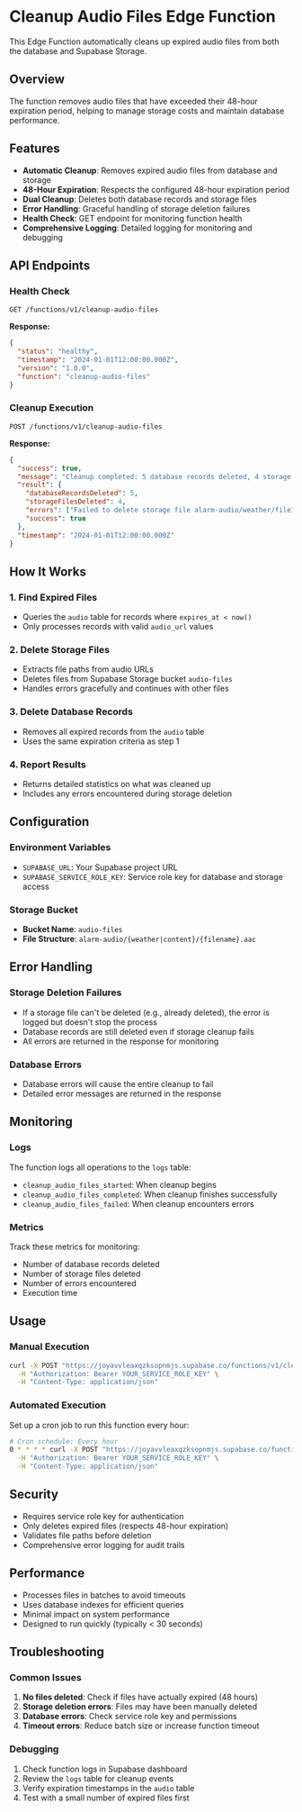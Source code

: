 # Cleanup Audio Files Edge Function

This Edge Function automatically cleans up expired audio files from both the database and Supabase Storage.

## Overview

The function removes audio files that have exceeded their 48-hour expiration period, helping to manage storage costs and maintain database performance.

## Features

- **Automatic Cleanup**: Removes expired audio files from database and storage
- **48-Hour Expiration**: Respects the configured 48-hour expiration period
- **Dual Cleanup**: Deletes both database records and storage files
- **Error Handling**: Graceful handling of storage deletion failures
- **Health Check**: GET endpoint for monitoring function health
- **Comprehensive Logging**: Detailed logging for monitoring and debugging

## API Endpoints

### Health Check
```
GET /functions/v1/cleanup-audio-files
```

**Response:**
```json
{
  "status": "healthy",
  "timestamp": "2024-01-01T12:00:00.000Z",
  "version": "1.0.0",
  "function": "cleanup-audio-files"
}
```

### Cleanup Execution
```
POST /functions/v1/cleanup-audio-files
```

**Response:**
```json
{
  "success": true,
  "message": "Cleanup completed: 5 database records deleted, 4 storage files deleted",
  "result": {
    "databaseRecordsDeleted": 5,
    "storageFilesDeleted": 4,
    "errors": ["Failed to delete storage file alarm-audio/weather/file1.aac: File not found"],
    "success": true
  },
  "timestamp": "2024-01-01T12:00:00.000Z"
}
```

## How It Works

### 1. Find Expired Files
- Queries the `audio` table for records where `expires_at < now()`
- Only processes records with valid `audio_url` values

### 2. Delete Storage Files
- Extracts file paths from audio URLs
- Deletes files from Supabase Storage bucket `audio-files`
- Handles errors gracefully and continues with other files

### 3. Delete Database Records
- Removes all expired records from the `audio` table
- Uses the same expiration criteria as step 1

### 4. Report Results
- Returns detailed statistics on what was cleaned up
- Includes any errors encountered during storage deletion

## Configuration

### Environment Variables
- `SUPABASE_URL`: Your Supabase project URL
- `SUPABASE_SERVICE_ROLE_KEY`: Service role key for database and storage access

### Storage Bucket
- **Bucket Name**: `audio-files`
- **File Structure**: `alarm-audio/{weather|content}/{filename}.aac`

## Error Handling

### Storage Deletion Failures
- If a storage file can't be deleted (e.g., already deleted), the error is logged but doesn't stop the process
- Database records are still deleted even if storage cleanup fails
- All errors are returned in the response for monitoring

### Database Errors
- Database errors will cause the entire cleanup to fail
- Detailed error messages are returned in the response

## Monitoring

### Logs
The function logs all operations to the `logs` table:
- `cleanup_audio_files_started`: When cleanup begins
- `cleanup_audio_files_completed`: When cleanup finishes successfully
- `cleanup_audio_files_failed`: When cleanup encounters errors

### Metrics
Track these metrics for monitoring:
- Number of database records deleted
- Number of storage files deleted
- Number of errors encountered
- Execution time

## Usage

### Manual Execution
```bash
curl -X POST "https://joyavvleaxqzksopnmjs.supabase.co/functions/v1/cleanup-audio-files" \
  -H "Authorization: Bearer YOUR_SERVICE_ROLE_KEY" \
  -H "Content-Type: application/json"
```

### Automated Execution
Set up a cron job to run this function every hour:
```bash
# Cron schedule: Every hour
0 * * * * curl -X POST "https://joyavvleaxqzksopnmjs.supabase.co/functions/v1/cleanup-audio-files" \
  -H "Authorization: Bearer YOUR_SERVICE_ROLE_KEY" \
  -H "Content-Type: application/json"
```

## Security

- Requires service role key for authentication
- Only deletes expired files (respects 48-hour expiration)
- Validates file paths before deletion
- Comprehensive error logging for audit trails

## Performance

- Processes files in batches to avoid timeouts
- Uses database indexes for efficient queries
- Minimal impact on system performance
- Designed to run quickly (typically < 30 seconds)

## Troubleshooting

### Common Issues

1. **No files deleted**: Check if files have actually expired (48 hours)
2. **Storage deletion errors**: Files may have been manually deleted
3. **Database errors**: Check service role key and permissions
4. **Timeout errors**: Reduce batch size or increase function timeout

### Debugging

1. Check function logs in Supabase dashboard
2. Review the `logs` table for cleanup events
3. Verify expiration timestamps in the `audio` table
4. Test with a small number of expired files first 